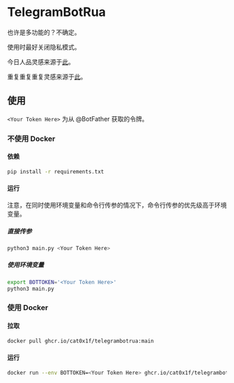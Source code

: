 # TelegramBotRua

也许是多功能的？不确定。

使用时最好关闭隐私模式。

今日人品灵感来源于[此](https://github.com/GooGuJiang/Gugumoe-bot)。

重复重复重复灵感来源于[此](https://github.com/rikumi/tietie-bot/blob/main/src/commands/repeat.ts)。

## 使用

`<Your Token Here>` 为从 @BotFather 获取的令牌。

### 不使用 Docker

#### 依赖

```bash
pip install -r requirements.txt
```

#### 运行

注意，在同时使用环境变量和命令行传参的情况下，命令行传参的优先级高于环境变量。

##### 直接传参
```bash
python3 main.py <Your Token Here>
```

##### 使用环境变量
```bash
export BOTTOKEN='<Your Token Here>'
python3 main.py
```

### 使用 Docker

#### 拉取

```bash
docker pull ghcr.io/cat0x1f/telegrambotrua:main
```

#### 运行

```bash
docker run --env BOTTOKEN=<Your Token Here> ghcr.io/cat0x1f/telegrambotrua:main
```
